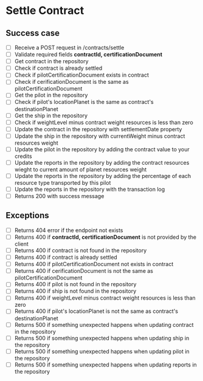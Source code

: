 # Settle Contract

## Success case
- [ ] Receive a POST request in /contracts/settle
- [ ] Validate required fields **contractId, certificationDocument**
- [ ] Get contract in the repository
- [ ] Check if contract is already settled
- [ ] Check if pilotCertificationDocument exists in contract
- [ ] Check if cerificationDocument is the same as pilotCertificationDocument
- [ ] Get the pilot in the repository
- [ ] Check if pilot's locationPlanet is the same as contract's destinationPlanet
- [ ] Get the ship in the repository
- [ ] Check if weightLevel minus contract weight resources is less than zero
- [ ] Update the contract in the repository with settlementDate property
- [ ] Update the ship in the repository with currentWeight minus contract resources weight
- [ ] Update the pilot in the repository by adding the contract value to your credits
- [ ] Update the reports in the repository by adding the contract resources wieght to current amount of planet resources weight
- [ ] Update the reports in the repository by adding the percentage of each resource type transported by this pilot
- [ ] Update the reports in the repository with the transaction log
- [ ] Returns 200 with success message

## Exceptions
- [ ] Returns 404 error if the endpoint not exists
- [ ] Returns 400 if **contractId, certificationDocument** is not provided by the client
- [ ] Returns 400 if contract is not found in the repository
- [ ] Returns 400 if contract is already settled
- [ ] Returns 400 if pilotCertificationDocument not exists in contract
- [ ] Returns 400 if cerificationDocument is not the same as pilotCertificationDocument
- [ ] Returns 400 if pilot is not found in the repository
- [ ] Returns 400 if ship is not found in the repository
- [ ] Returns 400 if weightLevel minus contract weight resources is less than zero
- [ ] Returns 400 if pilot's locationPlanet is not the same as contract's destinationPlanet
- [ ] Returns 500 if something unexpected happens when updating contract in the repository
- [ ] Returns 500 if something unexpected happens when updating ship in the repository
- [ ] Returns 500 if something unexpected happens when updating pilot in the repository
- [ ] Returns 500 if something unexpected happens when updating reports in the repository